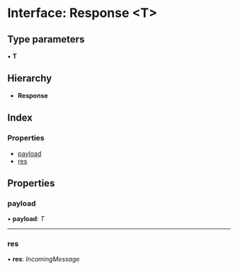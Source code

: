 
# Interface: Response <**T**>

## Type parameters

▪ **T**

## Hierarchy

* **Response**

## Index

### Properties

* [payload](client.request.response.md#payload)
* [res](client.request.response.md#res)

## Properties

###  payload

• **payload**: *T*

___

###  res

• **res**: *IncomingMessage*
